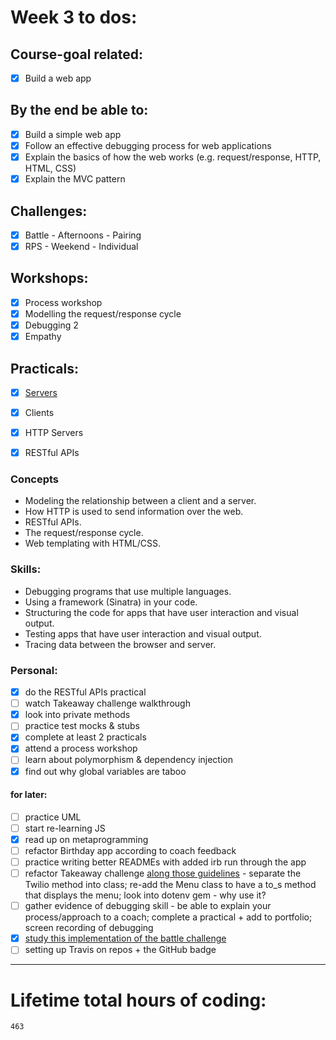 # Week 3 to dos:

## Course-goal related:

- [x] Build a web app

## By the end be able to:

- [x] Build a simple web app
- [x] Follow an effective debugging process for web applications
- [x] Explain the basics of how the web works (e.g. request/response, HTTP, HTML, CSS)
- [x] Explain the MVC pattern

## Challenges:

- [x] Battle - Afternoons - Pairing
- [x] RPS - Weekend - Individual

## Workshops:

- [x] Process workshop
- [x] Modelling the request/response cycle
- [x] Debugging 2
- [x] Empathy

## Practicals:

- [x] [Servers](https://github.com/makersacademy/skills-workshops/blob/master/practicals/servers_and_clients/servers.md)
- [x] Clients
- [x] HTTP Servers
- [x] RESTful APIs


### Concepts

- Modeling the relationship between a client and a server.
- How HTTP is used to send information over the web.
- RESTful APIs.
- The request/response cycle.
- Web templating with HTML/CSS.

### Skills:

- Debugging programs that use multiple languages.
- Using a framework (Sinatra) in your code.
- Structuring the code for apps that have user interaction and visual output.
- Testing apps that have user interaction and visual output.
- Tracing data between the browser and server.


### Personal:

- [x] do the RESTful APIs practical
- [ ] watch Takeaway challenge walkthrough
- [x] look into private methods
- [ ] practice test mocks & stubs
- [x] complete at least 2 practicals
- [x] attend a process workshop
- [ ] learn about polymorphism & dependency injection
- [x] find out why global variables are taboo

#### for later:

- [ ] practice UML
- [ ] start re-learning JS
- [x] read up on metaprogramming
- [ ] refactor Birthday app according to coach feedback
- [ ] practice writing better READMEs with added irb run through the app
- [ ] refactor Takeaway challenge [along those guidelines](https://github.com/makersacademy/takeaway-challenge/blob/master/docs/review.md) - separate the Twilio method into class; re-add the Menu class to have a to_s method that displays the menu; look into dotenv gem - why use it?
- [ ] gather evidence of debugging skill - be able to explain your process/approach to a coach; complete a practical + add to portfolio; screen recording of debugging
- [x] [study this implementation of the battle challenge](https://github.com/sjmog/battle/)
- [ ] setting up Travis on repos + the GitHub badge

---

# Lifetime total hours of coding:

```
463
```